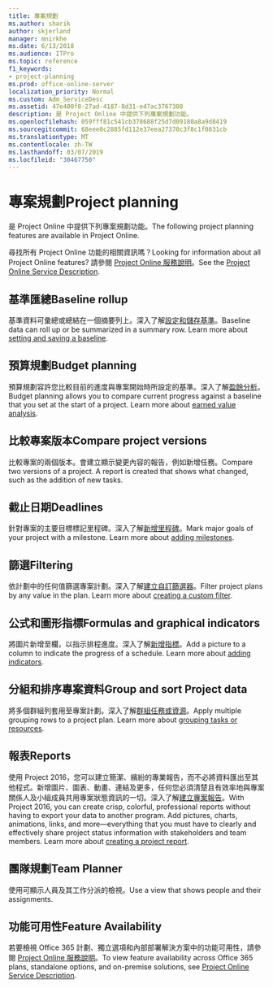 ```yaml
---
title: 專案規劃
ms.author: sharik
author: skjerland
manager: mnirkhe
ms.date: 6/13/2018
ms.audience: ITPro
ms.topic: reference
f1_keywords:
- project-planning
ms.prod: office-online-server
localization_priority: Normal
ms.custom: Adm_ServiceDesc
ms.assetid: 47e400f8-27ad-4187-8d31-e47ac3767300
description: 是 Project Online 中提供下列專案規劃功能。
ms.openlocfilehash: 059fff81c541cb378688f25d7d09180a8a9d8419
ms.sourcegitcommit: 68eee0c2885fd112e37eea27370c3f8c1f0831cb
ms.translationtype: MT
ms.contentlocale: zh-TW
ms.lasthandoff: 03/07/2019
ms.locfileid: "30467750"
---
```

# <a name="project-planning"></a><span data-ttu-id="d4ae0-103">專案規劃</span><span class="sxs-lookup"><span data-stu-id="d4ae0-103">Project planning</span></span>

<span data-ttu-id="d4ae0-104">是 Project Online 中提供下列專案規劃功能。</span><span class="sxs-lookup"><span data-stu-id="d4ae0-104">The following project planning features are available in Project Online.</span></span>
  
<span data-ttu-id="d4ae0-105">尋找所有 Project Online 功能的相關資訊嗎？</span><span class="sxs-lookup"><span data-stu-id="d4ae0-105">Looking for information about all Project Online features?</span></span> <span data-ttu-id="d4ae0-106">請參閱 [Project Online 服務說明](project-online-service-description.md)。</span><span class="sxs-lookup"><span data-stu-id="d4ae0-106">See the [Project Online Service Description](project-online-service-description.md).</span></span>
  
## <a name="baseline-rollup"></a><span data-ttu-id="d4ae0-107">基準匯總</span><span class="sxs-lookup"><span data-stu-id="d4ae0-107">Baseline rollup</span></span>
<span data-ttu-id="d4ae0-108"><a name="bkmk_Baselinerollup"> </a></span><span class="sxs-lookup"><span data-stu-id="d4ae0-108"></span></span>

<span data-ttu-id="d4ae0-p102">基準資料可彙總或總結在一個摘要列上。深入了解[設定和儲存基準](https://go.microsoft.com/fwlink/p/?LinkId=271346)。</span><span class="sxs-lookup"><span data-stu-id="d4ae0-p102">Baseline data can roll up or be summarized in a summary row. Learn more about [setting and saving a baseline](https://go.microsoft.com/fwlink/p/?LinkId=271346).</span></span>
  
## <a name="budget-planning"></a><span data-ttu-id="d4ae0-111">預算規劃</span><span class="sxs-lookup"><span data-stu-id="d4ae0-111">Budget planning</span></span>
<span data-ttu-id="d4ae0-112"><a name="bkmk_Budgetplanning"> </a></span><span class="sxs-lookup"><span data-stu-id="d4ae0-112"></span></span>

<span data-ttu-id="d4ae0-p103">預算規劃容許您比較目前的進度與專案開始時所設定的基準。深入了解[盈餘分析](https://go.microsoft.com/fwlink/p/?LinkId=271336)。</span><span class="sxs-lookup"><span data-stu-id="d4ae0-p103">Budget planning allows you to compare current progress against a baseline that you set at the start of a project. Learn more about [earned value analysis](https://go.microsoft.com/fwlink/p/?LinkId=271336).</span></span>
  
## <a name="compare-project-versions"></a><span data-ttu-id="d4ae0-115">比較專案版本</span><span class="sxs-lookup"><span data-stu-id="d4ae0-115">Compare project versions</span></span>
<span data-ttu-id="d4ae0-116"><a name="bkmk_Compareprojectversions"> </a></span><span class="sxs-lookup"><span data-stu-id="d4ae0-116"></span></span>

<span data-ttu-id="d4ae0-p104">比較專案的兩個版本。會建立顯示變更內容的報告，例如新增任務。</span><span class="sxs-lookup"><span data-stu-id="d4ae0-p104">Compare two versions of a project. A report is created that shows what changed, such as the addition of new tasks.</span></span>
  
## <a name="deadlines"></a><span data-ttu-id="d4ae0-119">截止日期</span><span class="sxs-lookup"><span data-stu-id="d4ae0-119">Deadlines</span></span>
<span data-ttu-id="d4ae0-120"><a name="bkmk_Deadlines"> </a></span><span class="sxs-lookup"><span data-stu-id="d4ae0-120"></span></span>

<span data-ttu-id="d4ae0-p105">針對專案的主要目標標記里程碑。深入了解[新增里程碑](https://go.microsoft.com/fwlink/p/?LinkId=271339)。</span><span class="sxs-lookup"><span data-stu-id="d4ae0-p105">Mark major goals of your project with a milestone. Learn more about [adding milestones](https://go.microsoft.com/fwlink/p/?LinkId=271339).</span></span>
  
## <a name="filtering"></a><span data-ttu-id="d4ae0-123">篩選</span><span class="sxs-lookup"><span data-stu-id="d4ae0-123">Filtering</span></span>
<span data-ttu-id="d4ae0-124"><a name="bkmk_Filtering"> </a></span><span class="sxs-lookup"><span data-stu-id="d4ae0-124"></span></span>

<span data-ttu-id="d4ae0-p106">依計劃中的任何值篩選專案計劃。深入了解[建立自訂篩選器](https://go.microsoft.com/fwlink/p/?LinkId=271341)。</span><span class="sxs-lookup"><span data-stu-id="d4ae0-p106">Filter project plans by any value in the plan. Learn more about [creating a custom filter](https://go.microsoft.com/fwlink/p/?LinkId=271341).</span></span>
  
## <a name="formulas-and-graphical-indicators"></a><span data-ttu-id="d4ae0-127">公式和圖形指標</span><span class="sxs-lookup"><span data-stu-id="d4ae0-127">Formulas and graphical indicators</span></span>
<span data-ttu-id="d4ae0-128"><a name="bkmk_Formulasandgraphicalindicators"> </a></span><span class="sxs-lookup"><span data-stu-id="d4ae0-128"></span></span>

<span data-ttu-id="d4ae0-p107">將圖片新增至欄，以指示排程進度。深入了解[新增指標](https://go.microsoft.com/fwlink/p/?LinkId=271340)。</span><span class="sxs-lookup"><span data-stu-id="d4ae0-p107">Add a picture to a column to indicate the progress of a schedule. Learn more about [adding indicators](https://go.microsoft.com/fwlink/p/?LinkId=271340).</span></span>
  
## <a name="group-and-sort-project-data"></a><span data-ttu-id="d4ae0-131">分組和排序專案資料</span><span class="sxs-lookup"><span data-stu-id="d4ae0-131">Group and sort Project data</span></span>
<span data-ttu-id="d4ae0-132"><a name="bkmk_GroupandsortProjectdata"> </a></span><span class="sxs-lookup"><span data-stu-id="d4ae0-132"></span></span>

<span data-ttu-id="d4ae0-p108">將多個群組列套用至專案計劃。深入了解[群組任務或資源](https://go.microsoft.com/fwlink/p/?LinkId=271326)。</span><span class="sxs-lookup"><span data-stu-id="d4ae0-p108">Apply multiple grouping rows to a project plan. Learn more about [grouping tasks or resources](https://go.microsoft.com/fwlink/p/?LinkId=271326).</span></span>
  
## <a name="reports"></a><span data-ttu-id="d4ae0-135">報表</span><span class="sxs-lookup"><span data-stu-id="d4ae0-135">Reports</span></span>
<span data-ttu-id="d4ae0-136"><a name="bkmk_Reports"> </a></span><span class="sxs-lookup"><span data-stu-id="d4ae0-136"></span></span>

<span data-ttu-id="d4ae0-p109">使用 Project 2016，您可以建立簡潔、繽紛的專業報告，而不必將資料匯出至其他程式。新增圖片、圖表、動畫、連結及更多，任何您必須清楚且有效率地與專案關係人及小組成員共用專案狀態資訊的一切。深入了解[建立專案報告](https://go.microsoft.com/fwlink/p/?LinkId=271349)。</span><span class="sxs-lookup"><span data-stu-id="d4ae0-p109">With Project 2016, you can create crisp, colorful, professional reports without having to export your data to another program. Add pictures, charts, animations, links, and more—everything that you must have to clearly and effectively share project status information with stakeholders and team members. Learn more about [creating a project report](https://go.microsoft.com/fwlink/p/?LinkId=271349).</span></span>
  
## <a name="team-planner"></a><span data-ttu-id="d4ae0-140">團隊規劃</span><span class="sxs-lookup"><span data-stu-id="d4ae0-140">Team Planner</span></span>
<span data-ttu-id="d4ae0-141"><a name="bkmk_TeamPlanner"> </a></span><span class="sxs-lookup"><span data-stu-id="d4ae0-141"></span></span>

<span data-ttu-id="d4ae0-142">使用可顯示人員及其工作分派的檢視。</span><span class="sxs-lookup"><span data-stu-id="d4ae0-142">Use a view that shows people and their assignments.</span></span> 
  
## <a name="feature-availability"></a><span data-ttu-id="d4ae0-143">功能可用性</span><span class="sxs-lookup"><span data-stu-id="d4ae0-143">Feature Availability</span></span>
<span data-ttu-id="d4ae0-144"><a name="bkmk_TeamPlanner"> </a></span><span class="sxs-lookup"><span data-stu-id="d4ae0-144"></span></span>

<span data-ttu-id="d4ae0-145">若要檢視 Office 365 計劃、獨立選項和內部部署解決方案中的功能可用性，請參閱 [Project Online 服務說明](project-online-service-description.md)。</span><span class="sxs-lookup"><span data-stu-id="d4ae0-145">To view feature availability across Office 365 plans, standalone options, and on-premise solutions, see [Project Online Service Description](project-online-service-description.md).</span></span>
  

